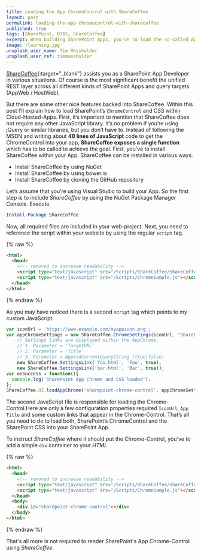 ```yaml
---
title: Loading the App ChromeControl with ShareCoffee
layout: post
permalink: loading-the-app-chromecontrol-with-sharecoffee
published: true
tags: [SharePoint, O365, ShareCoffee]
excerpt: When building SharePoint Apps, you've to load the so-called App chrome. This post explains how to make this integration smoother with ShareCoffee
image: /learning.jpg
unsplash_user_name: Tim Mossholder
unsplash_user_ref: timmossholder
---
```


[ShareCoffee](https://github.com/ThorstenHans/ShareCoffee){:target="_blank"} assists you as a SharePoint App Developer in various situations. Of course is the most significant benefit the unified REST layer across all different kinds of SharePoint Apps and query targets (AppWeb / HostWeb).

But there are some other nice features backed into ShareCoffee. Within this post I’ll explain how to load SharePoint’s `ChromeControl` and CSS within Cloud-Hosted-Apps. First, it’s important to mention that ShareCoffee does not require any other JavaScript library. It’s no problem if you’re using jQuery or similar libraries, but you don’t have to. Instead of following the MSDN and writing about **40 lines of JavaScript** code to get the ChromeControl into your app, **ShareCoffee exposes a single function** which has to be called to achieve the goal. First, you’ve to install ShareCoffee within your App. ShareCoffee can be installed in various ways.

- Install ShareCoffee by using NuGet
- Install ShareCoffee by using bower.io
- Install ShareCoffee by cloning the GitHub repository

Let’s assume that you’re using Visual Studio to build your App. So the first step is to include *ShareCoffee* by using the NuGet Package Manager Console. Execute

```powershell
Install-Package ShareCoffee

```

Now, all required files are included in your web-project. Next, you need to reference the script within your website by using the regular `script` tag.

{% raw %}
```html
<html>
  <head>
    <!-- removed to increase readability -->
    <script type="text/javascript" src="/Scripts/ShareCoffee/ShareCoffee.min.js"></script>
    <script type="text/javascript" src="/Scripts/ChromeSample.js"></script>
  </head>
</html>

```
{% endraw %}

As you may have noticed there is a second `script` tag which points to my custom JavaScript. 

```javascript
var iconUrl = 'https://www.example.com/myappicon.png';
var appChromeSettings = new ShareCoffee.ChromeSettings(iconUrl, 'SharePoint ChromeControl Sample',
    // Settings links are displayed within the AppChrome.
    // 1. Parameter = 'TargetURL'
    // 2. Parameter = 'Title'
    // 3. Parameter = AppendCurrentQueryString (true|false)
    new ShareCoffee.SettingsLink('foo.html', 'Foo', true),
    new ShareCoffee.SettingsLink('bar.html', 'Bar', true));
var onSuccess = function(){
  console.log('SharePoint App Chrome and CSS loaded');
};
ShareCoffee.UI.loadAppChrome('sharepoint-chrome-control', appChromeSettings, onSuccess);

```

The second JavaScript file is responsible for loading the Chrome-Control.Here are only a few configuration properties required `IconUrl`, `App Title` and some custom links that appear in the Chrome-Control. That’s all you need to do to load both, SharePoint’s ChromeControl and the SharePoint CSS into your SharePoint App.

To instruct *ShareCoffee* where it should put the Chrome-Control, you've to add a simple `div` container to your *HTML*

{% raw %}
```html
<html>
  <head>
    <!-- removed to increase readability -->
    <script type="text/javascript" src="/Scripts/ShareCoffee/ShareCoffee.min.js"></script>
    <script type="text/javascript" src="/Scripts/ChromeSample.js"></script>
  </head>
  <body>
    <div id="sharepoint-chrome-control"></div>
  </body>
</html>

```
{% endraw %}


That's all more is not required to render SharePoint's App Chrome-Control using *ShareCoffee*.

